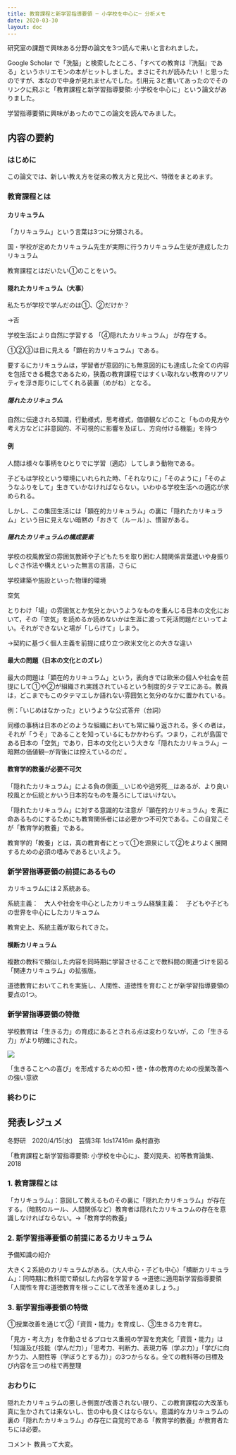 ```yaml
---
title: 教育課程と新学習指導要領 ─ 小学校を中心に─ 分析メモ
date: 2020-03-30
layout: doc
---
```


研究室の課題で興味ある分野の論文を3つ読んで来いと言われました。

Google Scholar で「洗脳」と検索したところ、「すべての教育は『洗脳』である」というホリエモンの本がヒットしました。まさにそれが読みたい！と思ったのですが、本なので中身が見れませんでした。引用元 3と書いてあったのでそのリンクに飛ぶと「教育課程と新学習指導要領: 小学校を中心に」という論文がありました。

学習指導要領に興味があったのでこの論文を読んでみました。

## 内容の要約

### はじめに

この論文では、新しい教え方を従来の教え方と見比べ、特徴をまとめます。

### 教育課程とは

#### カリキュラム

「カリキュラム」という言葉は3つに分類される。

国・学校が定めたカリキュラム先生が実際に行うカリキュラム生徒が達成したカリキュラム

教育課程とはだいたい①のことをいう。

#### 隠れたカリキュラム（大事）

私たちが学校で学んだのは①、②だけか？

→否

学校生活により自然に学習する 「④隠れたカリキュラム」 が存在する。

①②③は目に見える「顕在的カリキュラム」である。

要するにカリキュラムは，学習者が意図的にも無意図的にも達成した全ての内容を包括できる概念であるため，狭義の教育課程ではすくい取れない教育のリアリティを浮き彫りにしてくれる装置（めがね）となる。

##### 隠れたカリキュラム

自然に伝達される知識，行動様式，思考様式，価値観などのこと「ものの見方や考え方などに非意図的、不可視的に影響を及ぼし、方向付ける機能」を持つ

#### 例

人間は様々な事柄をひとりでに学習（適応）してしまう動物である。

子どもは学校という環境にいれられた時、「それなりに」「そのように」「そのようなふりをして」生きていかなければならない。いわゆる学校生活への適応が求められる。

しかし、この集団生活には「顕在的カリキュラム」の裏に「隠れたカリキュラム」という目に見えない暗黙の「おきて（ルール）」、慣習がある。

##### 隠れたカリキュラムの構成要素

学校の校風教室の雰囲気教師や子どもたちを取り囲む人間関係言葉遣いや身振りしぐさ作法や構えといった無言の言語，さらに

学校建築や施設といった物理的環境

空気

とりわけ「場」の雰囲気とか気分とかいうようなものを重んじる日本の文化において，その「空気」を読めるか読めないかは生涯に渡って死活問題だといってよい。それができないと場が「しらけて」しまう。

→契約に基づく個人主義を前提に成り立つ欧米文化との大きな違い

#### 最大の問題（日本の文化とのズレ）

最大の問題は「顕在的カリキュラム」という，表向きでは欧米の個人や社会を前提にして①や②が組織され実践されているという制度的タテマエにある。教員は，どこまでもこのタテマエしか語れない雰囲気と気分のなかに置かれている。

例：「いじめはなかった」というような公式答弁（台詞）

同様の事柄は日本のどのような組織においても常に繰り返される。多くの者は，それが「うそ」であることを知っているにもかかわらず。つまり，これが島国である日本の「空気」であり，日本の文化という大きな「隠れたカリキュラム」─暗黙の価値観─が背後には控えているのだ 。

#### 教育学的教養が必要不可欠

「隠れたカリキュラム」による負の側面＿いじめや過労死＿はあるが、より良い校風とか伝統とかいう日本的なものを蔑ろにしてはいけない。

「隠れたカリキュラム」に対する意識的な注意が「顕在的カリキュラム」を真に命あるものにするためにも教育関係者には必要かつ不可欠である。この自覚こそが「教育学的教養」である。

教育学的「教養」とは，真の教育者にとって①を源泉にして②をよりよく展開するための必須の嗜みであるといえよう。

### 新学習指導要領の前提にあるもの

カリキュラムには２系統ある。

系統主義：　大人や社会を中心としたカリキュラム経験主義：　子どもや子どもの世界を中心にしたカリキュラム

教育史上、系統主義が取られてきた。

#### 横断カリキュラム

複数の教科で類似した内容を同時期に学習させることで教科間の関連づけを図る「関連カリキュラム」の拡張版。

道徳教育においてこれを実施し、人間性、道徳性を育むことが新学習指導要領の要点の1つ。

### 新学習指導要領の特徴

学校教育は「生きる力」の育成にあるとされる点は変わりないが，この「生きる力」がより明確にされた。

![](https://chankuwa.com/wp-content/uploads/2020/03/image.png)

「生きることへの喜び」を形成するための知・徳・体の教育のための授業改善への強い意欲

### 終わりに

## 発表レジュメ

冬野研　2020/4/15(水)　芸情3年 1ds17416m 桑村直弥

「教育課程と新学習指導要領: 小学校を中心に」、菱刈晃夫、初等教育論集、2018

### 1. 教育課程とは

「カリキュラム」：意図して教えるものその裏に「隠れたカリキュラム」が存在する。（暗黙のルール、人間関係など）教育者は隠れたカリキュラムの存在を意識しなければならない。→「教育学的教養」

### 2. 新学習指導要領の前提にあるカリキュラム

予備知識の紹介

大きく２系統のカリキュラムがある。（大人中心・子ども中心）「横断カリキュラム」：同時期に教科間で類似した内容を学習する →道徳に適用新学習指導要領「人間性を育む道徳教育を根っこにして改革を進めましょう。」

### 3. 新学習指導要領の特徴

①授業改善を通じて②「資質・能力」を育成し、③生きる力を育む。

「見方・考え方」を作動させるプロセス重視の学習を充実化「資質・能力」は「知識及び技能（学んだ力）」「思考力、判断力、表現力等（学ぶ力）」「学びに向かう力、人間性等（学ぼうとする力）」の3つからなる。全ての教科等の目標及び内容を三つの柱で再整理

### おわりに

隠れたカリキュラムの悪しき側面が改善されない限り、この教育課程の大改革も真に生かされては来ないし、世の中も良くはならない。意識的なカリキュラムの裏の「隠れたカリキュラム」の存在に自覚的である「教育学的教養」が教育者たちには必要。

コメント
教員って大変。
